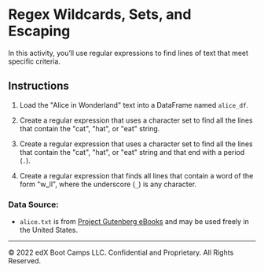 # Regex Wildcards, Sets, and Escaping

In this activity, you’ll use regular expressions to find lines of text that meet specific criteria.

## Instructions

1. Load the "Alice in Wonderland" text into a DataFrame named `alice_df`.

2. Create a regular expression that uses a character set to find all the lines that contain the "cat", "hat", or "eat" string.

3. Create a regular expression that uses a character set to find all the lines that contain the "cat", "hat", or "eat" string and that end with a period (`.`).

4. Create a regular expression that finds all lines that contain a word of the form "w_ll", where the underscore (`_`) is any character.

### Data Source: 

  * `alice.txt` is from [Project Gutenberg eBooks](https://www.gutenberg.org/) and may be used freely in the United States.

---

© 2022 edX Boot Camps LLC. Confidential and Proprietary. All Rights Reserved.